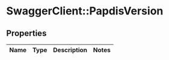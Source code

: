 # SwaggerClient::PapdisVersion

## Properties
Name | Type | Description | Notes
------------ | ------------- | ------------- | -------------


